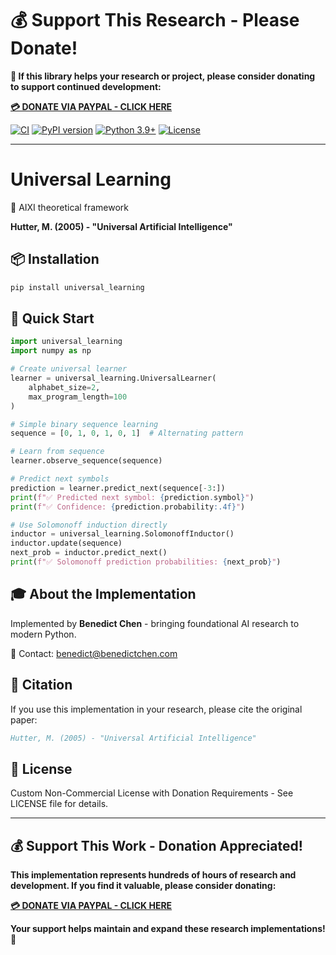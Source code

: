# 💰 Support This Research - Please Donate!

**🙏 If this library helps your research or project, please consider donating to support continued development:**

**[💳 DONATE VIA PAYPAL - CLICK HERE](https://www.paypal.com/cgi-bin/webscr?cmd=_s-xclick&hosted_button_id=WXQKYYKPHWXHS)**

[![CI](https://github.com/benedictchen/universal-learning/workflows/CI/badge.svg)](https://github.com/benedictchen/universal-learning/actions)
[![PyPI version](https://badge.fury.io/py/universal_learning.svg)](https://badge.fury.io/py/universal_learning)
[![Python 3.9+](https://img.shields.io/badge/python-3.9+-blue.svg)](https://www.python.org/downloads/)
[![License](https://img.shields.io/badge/license-Custom%20Non--Commercial-red.svg)](LICENSE)

---

# Universal Learning

🧠 AIXI theoretical framework

**Hutter, M. (2005) - "Universal Artificial Intelligence"**

## 📦 Installation

```bash
pip install universal_learning
```

## 🚀 Quick Start

```python
import universal_learning
import numpy as np

# Create universal learner
learner = universal_learning.UniversalLearner(
    alphabet_size=2,
    max_program_length=100
)

# Simple binary sequence learning
sequence = [0, 1, 0, 1, 0, 1]  # Alternating pattern

# Learn from sequence
learner.observe_sequence(sequence)

# Predict next symbols
prediction = learner.predict_next(sequence[-3:])
print(f"✅ Predicted next symbol: {prediction.symbol}")
print(f"✅ Confidence: {prediction.probability:.4f}")

# Use Solomonoff induction directly
inductor = universal_learning.SolomonoffInductor()
inductor.update(sequence)
next_prob = inductor.predict_next()
print(f"✅ Solomonoff prediction probabilities: {next_prob}")
```

## 🎓 About the Implementation

Implemented by **Benedict Chen** - bringing foundational AI research to modern Python.

📧 Contact: benedict@benedictchen.com

## 📖 Citation

If you use this implementation in your research, please cite the original paper:

```bibtex
Hutter, M. (2005) - "Universal Artificial Intelligence"
```

## 📜 License

Custom Non-Commercial License with Donation Requirements - See LICENSE file for details.

---

## 💰 Support This Work - Donation Appreciated!

**This implementation represents hundreds of hours of research and development. If you find it valuable, please consider donating:**

**[💳 DONATE VIA PAYPAL - CLICK HERE](https://www.paypal.com/cgi-bin/webscr?cmd=_s-xclick&hosted_button_id=WXQKYYKPHWXHS)**

**Your support helps maintain and expand these research implementations! 🙏**